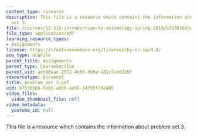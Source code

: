 ```yaml
---
content_type: resource
description: This file is a resource which contains the information about problem
  set 3.
file: /courses/12-510-introduction-to-seismology-spring-2010/b75383665e81add6ae5524755f7de405_problem_set_3.pdf
file_type: application/pdf
learning_resource_types:
- Assignments
license: https://creativecommons.org/licenses/by-nc-sa/4.0/
ocw_type: OCWFile
parent_title: Assignments
parent_type: CourseSection
parent_uid: aec60aac-2572-4e0d-396a-481c7add216f
resourcetype: Document
title: problem_set_3.pdf
uid: b7538366-5e81-add6-ae55-24755f7de405
video_files:
  video_thumbnail_file: null
video_metadata:
  youtube_id: null
---
```

This file is a resource which contains the information about problem set 3.
